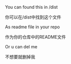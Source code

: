 You can found this in /dist

你可以在/dist中找到这个文件

As readme file in your repo

作为你的仓库中的README文件

Or u can del me

不想要就删掉我
